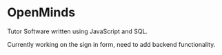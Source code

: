 # OpenMinds

Tutor Software written using JavaScript and SQL.

Currently working on the sign in form, need to add backend functionality.
